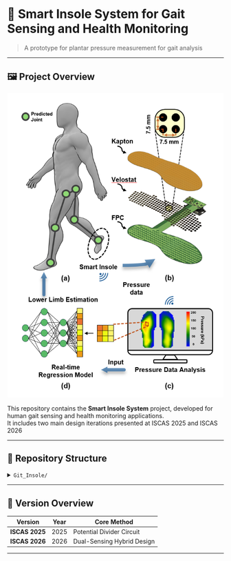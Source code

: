 # 🦶 Smart Insole System for Gait Sensing and Health Monitoring

> A prototype for plantar pressure measurement for gait analysis

---

## 🖼️ Project Overview
<!-- 建议这里插入一张项目整体图或实物照片 -->
<p align="center">
  <img src="docs/overview.png" width="600" alt="System Overview">
</p>

This repository contains the **Smart Insole System** project, developed for human gait sensing and health monitoring applications.  
It includes two main design iterations presented at ISCAS 2025 and ISCAS 2026

---

## 📁 Repository Structure

<details>
<summary><code>Git_Insole/</code></summary>

- `README.md`
- `Potential_Divider_Solution/`
  - `PCB/`
  - `Software_Code/`
  - `DataCollection/`
  - `Documents/`
  - `README.md`
- `Double_Sensing_Solution/`
  - `3D_Model/`
  - `DataCollection/`
  - `ESP_MCU_Code/`
  - `Multisim_Simulation/`
  - `PCB/`
  - `WiFi_Server_Code/`
  - `README.md`
- `docs/`

</details>




---

## 🧩 Version Overview

| Version        | Year | Core Method                   | 
|----------------|------|-------------------------------|
| **ISCAS 2025** | 2025 | Potential Divider Circuit     | 
| **ISCAS 2026** | 2026 | Dual-Sensing Hybrid Design    |

---


